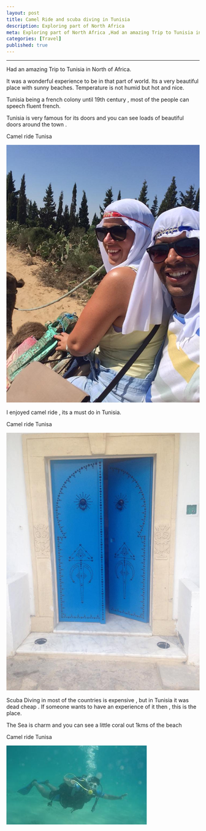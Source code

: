 ```yaml
---
layout: post
title: Camel Ride and scuba diving in Tunisia 
description: Exploring part of North Africa 
meta: Exploring part of North Africa ,Had an amazing Trip to Tunisia in North of Africa.
categories: [Travel]
published: true
---
```


 <hr class="bg-info">
<p class="p-blog">Had an amazing Trip to Tunisia in North of Africa.</p>

It was a wonderful experience to be in that part of world.  Its a very beautiful place with sunny beaches. Temperature is not humid but hot and nice.
 
Tunisia being a french colony until 19th century , most of the people can speech fluent french.

Tunisia is very famous for its doors and you can see loads of beautiful doors around the town . 
<div class="polaroid">
  <p>Camel ride Tunisa</p>
  <img src ="/assets/img/blog-img/TUNISIA-IMG2.jpg" />
</div>


I enjoyed camel ride , its a must do in Tunisia.  

<div class="polaroid">
  <p>Camel ride Tunisa</p>
  <img src ="/assets/img/blog-img/TUNISIA-IMG3.jpg" />
</div>

Scuba Diving in most of the countries is expensive , but in Tunisia it was dead cheap . If someone wants to have an experience of it then , this is the place. 

The Sea is charm and you can see a little coral out 1kms of the beach

<div class="polaroid">
  <p>Camel ride Tunisa</p>
  <img src ="/assets/img/blog-img/TUNISIA-IMG1.jpg" />
</div>
